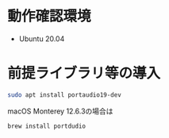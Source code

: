 

# 動作確認環境

+ Ubuntu 20.04

# 前提ライブラリ等の導入

```bash
sudo apt install portaudio19-dev
```

macOS Monterey 12.6.3の場合は
```bash
brew install portdudio
```